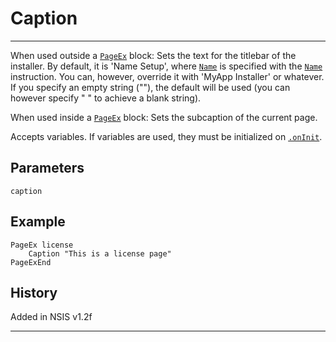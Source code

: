 # Caption

---

When used outside a [`PageEx`][1] block: Sets the text for the titlebar of the installer. By default, it is 'Name Setup', where [`Name`][2] is specified with the [`Name`][2] instruction. You can, however, override it with 'MyApp Installer' or whatever. If you specify an empty string (""), the default will be used (you can however specify " " to achieve a blank string).

When used inside a [`PageEx`][1] block: Sets the subcaption of the current page.

Accepts variables. If variables are used, they must be initialized on [`.onInit`][3].

## Parameters

    caption

## Example

	PageEx license
		Caption "This is a license page"
	PageExEnd

## History

Added in NSIS v1.2f

---

[1]: PageEx.md
[2]: Name.md
[3]: ../Callbacks/onInit.md